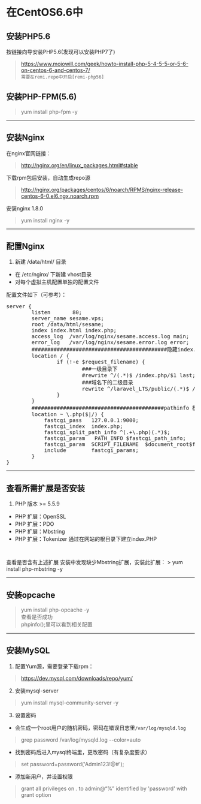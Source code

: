 # 在CentOS6.6中
## 安装PHP5.6
按链接向导安装PHP5.6(发现可以安装PHP7了)
> https://www.mojowill.com/geek/howto-install-php-5-4-5-5-or-5-6-on-centos-6-and-centos-7/  
`需要在remi.repo中开启[remi-php56]`

## 安装PHP-FPM(5.6)
> yum install php-fpm -y

---
## 安装Nginx
在nginx官网链接：
> http://nginx.org/en/linux_packages.html#stable  

下载rpm包后安装，自动生成repo源
> http://nginx.org/packages/centos/6/noarch/RPMS/nginx-release-centos-6-0.el6.ngx.noarch.rpm

安装nginx 1.8.0  
> yum install nginx -y

---
## 配置Nginx

1. 新建 /data/html/ 目录  
- 在 /etc/nginx/ 下新建 vhost目录   
- 对每个虚拟主机配置单独的配置文件

配置文件如下（可参考）：
<pre>
server {
        listen       80;
        server_name sesame.vps;
        root /data/html/sesame;
        index index.html index.php;
        access_log  /var/log/nginx/sesame.access.log main;
        error_log   /var/log/nginx/sesame.error.log error;
        ###########################################隐藏index.php
        location / {
                if (!-e $request_filename) {
                        ###一级目录下
                        #rewrite ^/(.*)$ /index.php/$1 last;  
                        ###域名下的二级目录
                        rewrite ^/laravel_LTS/public/(.*)$ /laravel_LTS/public/index.php/$1 last;
                }
        }
        ##########################################pathinfo 模式
        location ~ \.php($|/) {
            fastcgi_pass   127.0.0.1:9000;
            fastcgi_index  index.php;
            fastcgi_split_path_info ^(.+\.php)(.*)$;
            fastcgi_param   PATH_INFO $fastcgi_path_info;
            fastcgi_param  SCRIPT_FILENAME  $document_root$fastcgi_script_name;
            include        fastcgi_params;
        }
}
</pre>

---

## 查看所需扩展是否安装
1. PHP 版本  >= 5.5.9
- PHP 扩展：OpenSSL
- PHP 扩展：PDO
- PHP 扩展：Mbstring
- PHP 扩展：Tokenizer
通过在网站的根目录下建立index.PHP

<code php>
<?PHP phpinfo(); ?>
</code>  
查看是否含有上述扩展
安装中发现缺少Mbstring扩展，安装此扩展：
> yum install php-mbstring -y

---
## 安装opcache
> yum install php-opcache -y  
查看是否成功  
> phpinfo();里可以看到相关配置


---
## 安装MySQL
1. 配置Yum源，需要登录下载rpm：
> https://dev.mysql.com/downloads/repo/yum/  

2. 安装mysql-server
> yum install mysql-community-server -y

3. 设置密码
 - 会生成一个root用户的随机密码，密码在错误日志里`/var/log/mysqld.log`
> grep password  /var/log/mysqld.log  --color=auto

 - 找到密码后进入mysql终端里，更改密码（有复杂度要求）
> set password=password('Admin123!@#');

 - 添加新用户，并设置权限
> grant all privileges on *.* to admin@“%” identified by 'password' with grant option
